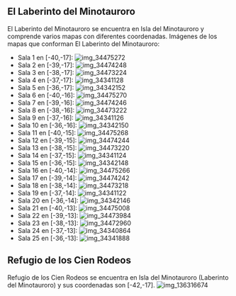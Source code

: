 ## El Laberinto del Minotauroro
El Laberinto del Minotauroro se encuentra en Isla del Minotauroro y comprende varios mapas con diferentes coordenadas.
Imágenes de los mapas que conforman El Laberinto del Minotauroro:
- Sala 1 en [-40,-17]: ![img_34475272](https://media.discordapp.net/attachments/1115311447145193482/1115356480779067532/34475272.jpg)
- Sala 2 en [-39,-17]: ![img_34474248](https://media.discordapp.net/attachments/1115311447145193482/1115356471480287335/34474248.jpg)
- Sala 3 en [-38,-17]: ![img_34473224](https://media.discordapp.net/attachments/1115311447145193482/1115356438819254302/34473224.jpg)
- Sala 4 en [-37,-17]: ![img_34341128](https://media.discordapp.net/attachments/1115311447145193482/1115356372763148363/34341128.jpg)
- Sala 5 en [-36,-17]: ![img_34342152](https://media.discordapp.net/attachments/1115311447145193482/1115356402983108651/34342152.jpg)
- Sala 6 en [-40,-16]: ![img_34475270](https://media.discordapp.net/attachments/1115311447145193482/1115356478774181918/34475270.jpg)
- Sala 7 en [-39,-16]: ![img_34474246](https://media.discordapp.net/attachments/1115311447145193482/1115356468875624548/34474246.jpg)
- Sala 8 en [-38,-16]: ![img_34473222](https://media.discordapp.net/attachments/1115311447145193482/1115356435832897546/34473222.jpg)
- Sala 9 en [-37,-16]: ![img_34341126](https://media.discordapp.net/attachments/1115311447145193482/1115356371123195984/34341126.jpg)
- Sala 10 en [-36,-16]: ![img_34342150](https://media.discordapp.net/attachments/1115311447145193482/1115356400403628112/34342150.jpg)
- Sala 11 en [-40,-15]: ![img_34475268](https://media.discordapp.net/attachments/1115311447145193482/1115356476890955806/34475268.jpg)
- Sala 12 en [-39,-15]: ![img_34474244](https://media.discordapp.net/attachments/1115311447145193482/1115356447845400729/34474244.jpg)
- Sala 13 en [-38,-15]: ![img_34473220](https://media.discordapp.net/attachments/1115311447145193482/1115356417034039358/34473220.jpg)
- Sala 14 en [-37,-15]: ![img_34341124](https://media.discordapp.net/attachments/1115311447145193482/1115356369625825370/34341124.jpg)
- Sala 15 en [-36,-15]: ![img_34342148](https://media.discordapp.net/attachments/1115311447145193482/1115356377532092516/34342148.jpg)
- Sala 16 en [-40,-14]: ![img_34475266](https://media.discordapp.net/attachments/1115311447145193482/1115356475217428571/34475266.jpg)
- Sala 17 en [-39,-14]: ![img_34474242](https://media.discordapp.net/attachments/1115311447145193482/1115356445010055329/34474242.jpg)
- Sala 18 en [-38,-14]: ![img_34473218](https://media.discordapp.net/attachments/1115311447145193482/1115356415339544747/34473218.jpg)
- Sala 19 en [-37,-14]: ![img_34341122](https://media.discordapp.net/attachments/1115311447145193482/1115356366563975278/34341122.jpg)
- Sala 20 en [-36,-14]: ![img_34342146](https://media.discordapp.net/attachments/1115311447145193482/1115356375753687160/34342146.jpg)
- Sala 21 en [-40,-13]: ![img_34475008](https://media.discordapp.net/attachments/1115311447145193482/1115356473724256307/34475008.jpg)
- Sala 22 en [-39,-13]: ![img_34473984](https://media.discordapp.net/attachments/1115311447145193482/1115356443365884044/34473984.jpg)
- Sala 23 en [-38,-13]: ![img_34472960](https://media.discordapp.net/attachments/1115311447145193482/1115356407827538020/34472960.jpg)
- Sala 24 en [-37,-13]: ![img_34340864](https://media.discordapp.net/attachments/1115311447145193482/1115356346724917258/34340864.jpg)
- Sala 25 en [-36,-13]: ![img_34341888](https://media.discordapp.net/attachments/1115311447145193482/1115356374394740827/34341888.jpg)

## Refugio de los Cien Rodeos
Refugio de los Cien Rodeos se encuentra en Isla del Minotauroro (Laberinto del Minotauroro) y sus coordenadas son [-42,-17].
![img_136316674](https://media.discordapp.net/attachments/1115311447145193482/1115324688491618394/136316674.jpg)